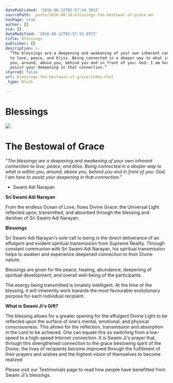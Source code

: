 ```yaml
---
datePublished: '2016-08-12T02:57:34.301Z'
sourcePath: _posts/2016-08-10-blessings-the-bestowal-of-grace.md
hasPage: true
author: []
via: {}
dateModified: '2016-08-12T02:57:33.897Z'
title: Blessings
publisher: {}
description: >-
  “The blessings are a deepening and awakening of your own inherent connection
  to love, peace, and bliss. Being connected in a deeper way to what is within
  you, around, above you, behind you and in front of you: God. I am here to
  assist your deepening in that connection.”
starred: false
url: blessings-the-bestowal-of-grace/index.html
_type: Blurb

---
```

# Blessings
![](https://s3-us-west-2.amazonaws.com/the-grid-img/p/df777e7685d41a6e475e6eb84bfc862d2107e735.jpg)

# The Bestowal of Grace

_"The blessings are a deepening and awakening of your own inherent connection to love, peace, and bliss. Being connected in a deeper way to what is within you, around, above you, behind you and in front of you: God. I am here to assist your deepening in that connection."_

- Swami Adi Narayan

**Sri Swami Adi Narayan**

From the endless Ocean of Love, flows Divine Grace: the Universal Light reflected upon, transmitted, and absorbed through the blessing and darshan of Sri Swami Adi Narayan.

**Blessings**

Sri Swami Adi Narayan's sole call to being is the direct deliverance of an effulgent and evident spiritual transmission from Supreme Reality. Through constant communion with Sri Swami Adi Narayan, his spiritual transmission helps to awaken and experience deepened connection to their Divine nature.

Blessings are given for the peace, healing, abundance, deepening of spiritual development, and overall well-being of the participants.

The energy being transmitted is innately intelligent. At the time of the blessing, it will inherently work towards the most favourable evolutionary purpose for each individual recipient.

**What is Swami Ji's Gift?**

The blessing allows for a greater opening for the effulgent Divine Light to be reflected upon the surface of one's mental, emotional, and physical consciousness. This allows for the reflection, transmission and absorption in the Lord to be achieved. One can equate this as switching from a low-speed to a high-speed Internet connection. It is Swami Ji's prayer that, through this strengthened connection to the grace bestowing spirit of the Divine, the lives of recipients become improved through the fulfillment of their prayers and wishes and the highest vision of themselves to become realized

Please visit our Testimonials page to read how people have benefitted from Swami Ji's blessings.